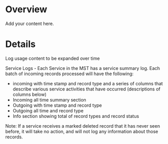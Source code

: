 # Overview #

Add your content here.


# Details #

Log usage content to be expanded over time

Service Logs - Each Service in the MST has a service summary log. Each batch of incoming records processed will have the following:
  * incoming with time stamp and record type and a series of columns that describe various service activities that have occurred (descriptions of columns below)
  * Incoming all time summary section
  * Outgoing with time stamp and record type
  * Outgoing all time and record type
  * Info section showing total of record types and record status


Note:  If a service receives a marked deleted record that it has never seen before, it will take no action, and will not log any information about those records.